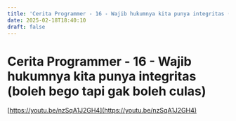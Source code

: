 ```yaml
---
title: 'Cerita Programmer - 16 - Wajib hukumnya kita punya integritas (boleh bego tapi gak boleh culas)'
date: 2025-02-18T18:40:10
draft: false
---
```


# Cerita Programmer - 16 - Wajib hukumnya kita punya integritas (boleh bego tapi gak boleh culas)

[https://youtu.be/nzSqA1J2GH4](https://youtu.be/nzSqA1J2GH4)
